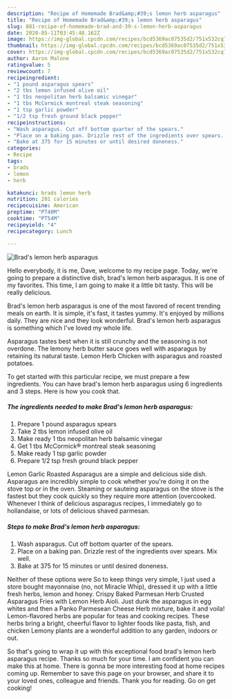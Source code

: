 ```yaml
---
description: "Recipe of Homemade Brad&amp;#39;s lemon herb asparagus"
title: "Recipe of Homemade Brad&amp;#39;s lemon herb asparagus"
slug: 881-recipe-of-homemade-brad-and-39-s-lemon-herb-asparagus
date: 2020-05-11T03:45:48.162Z
image: https://img-global.cpcdn.com/recipes/bcd5369ac07535d2/751x532cq70/brads-lemon-herb-asparagus-recipe-main-photo.jpg
thumbnail: https://img-global.cpcdn.com/recipes/bcd5369ac07535d2/751x532cq70/brads-lemon-herb-asparagus-recipe-main-photo.jpg
cover: https://img-global.cpcdn.com/recipes/bcd5369ac07535d2/751x532cq70/brads-lemon-herb-asparagus-recipe-main-photo.jpg
author: Aaron Malone
ratingvalue: 5
reviewcount: 7
recipeingredient:
- "1 pound asparagus spears"
- "2 tbs lemon infused olive oil"
- "1 tbs neopolitan herb balsamic vinegar"
- "1 tbs McCormick montreal steak seasoning"
- "1 tsp garlic powder"
- "1/2 tsp fresh ground black pepper"
recipeinstructions:
- "Wash asparagus. Cut off bottom quarter of the spears."
- "Place on a baking pan. Drizzle rest of the ingredients over spears. Mix well."
- "Bake at 375 for 15 minutes or until desired doneness."
categories:
- Recipe
tags:
- brads
- lemon
- herb

katakunci: brads lemon herb 
nutrition: 201 calories
recipecuisine: American
preptime: "PT40M"
cooktime: "PT54M"
recipeyield: "4"
recipecategory: Lunch

---
```



![Brad&#39;s lemon herb asparagus](https://img-global.cpcdn.com/recipes/bcd5369ac07535d2/751x532cq70/brads-lemon-herb-asparagus-recipe-main-photo.jpg)

Hello everybody, it is me, Dave, welcome to my recipe page. Today, we're going to prepare a distinctive dish, brad&#39;s lemon herb asparagus. It is one of my favorites. This time, I am going to make it a little bit tasty. This will be really delicious.

Brad&#39;s lemon herb asparagus is one of the most favored of recent trending meals on earth. It is simple, it's fast, it tastes yummy. It's enjoyed by millions daily. They are nice and they look wonderful. Brad&#39;s lemon herb asparagus is something which I've loved my whole life.

Asparagus tastes best when it is still crunchy and the seasoning is not overdone. The lemony herb butter sauce goes well with asparagus by retaining its natural taste. Lemon Herb Chicken with asparagus and roasted potatoes.


To get started with this particular recipe, we must prepare a few ingredients. You can have brad&#39;s lemon herb asparagus using 6 ingredients and 3 steps. Here is how you cook that.

<!--inarticleads1-->

##### The ingredients needed to make Brad&#39;s lemon herb asparagus:

1. Prepare 1 pound asparagus spears
1. Take 2 tbs lemon infused olive oil
1. Make ready 1 tbs neopolitan herb balsamic vinegar
1. Get 1 tbs McCormick® montreal steak seasoning
1. Make ready 1 tsp garlic powder
1. Prepare 1/2 tsp fresh ground black pepper


Lemon Garlic Roasted Asparagus are a simple and delicious side dish. Asparagus are incredibly simple to cook whether you&#39;re doing it on the stove top or in the oven. Steaming or sauteing asparagus on the stove is the fastest but they cook quickly so they require more attention (overcooked. Whenever I think of delicious asparagus recipes, I immediately go to hollandaise, or lots of delicious shaved parmesan. 

<!--inarticleads2-->

##### Steps to make Brad&#39;s lemon herb asparagus:

1. Wash asparagus. Cut off bottom quarter of the spears.
1. Place on a baking pan. Drizzle rest of the ingredients over spears. Mix well.
1. Bake at 375 for 15 minutes or until desired doneness.


Neither of these options were So to keep things very simple, I just used a store bought mayonnaise (no, not Miracle Whip), dressed it up with a little fresh herbs, lemon and honey. Crispy Baked Parmesan Herb Crusted Asparagus Fries with Lemon Herb Aioli. Just dunk the asparagus in egg whites and then a Panko Parmesean Cheese Herb mixture, bake it and voila! Lemon-flavored herbs are popular for teas and cooking recipes. These herbs bring a bright, cheerful flavor to lighter foods like pasta, fish, and chicken Lemony plants are a wonderful addition to any garden, indoors or out. 

So that's going to wrap it up with this exceptional food brad&#39;s lemon herb asparagus recipe. Thanks so much for your time. I am confident you can make this at home. There is gonna be more interesting food at home recipes coming up. Remember to save this page on your browser, and share it to your loved ones, colleague and friends. Thank you for reading. Go on get cooking!
